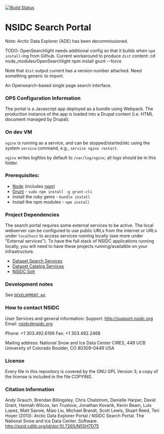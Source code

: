 [![Build Status](https://travis-ci.org/nsidc/search-interface.svg)](https://travis-ci.org/nsidc/search-interface)

# NSIDC Search Portal

Note: Arctic Data Explorer (ADE) has been decommissioned.

TODO:
OpenSearchlight needs additional config so that it builds when `npm install`-ing
from Github. 
Current workaround to produce `dist` content:
    cd node_modules/OpenSearchlight
    npm install
    grunt --force

Note that `dist` output current has a version number attached. Need something
generic to import.

An Opensearch-based single page search interface.

### OPS Configuration Information

The portal is a Javascript app deployed as a bundle using Webpack.
The production instance of the app is loaded into a Drupal context
(i.e. HTML document managed by Drupal).


### On dev VM

`nginx` is running as a service, and can be stopped/started/etc using the
system `service` command, e.g., `service nginx restart`.


`nginx` writes logfiles by default to `/var/log/nginx`; all logs should be in
this folder.

### Prerequisites:

* [Node](http://nodejs.org/) (includes [npm](https://www.npmjs.org/))
* [Grunt](http://gruntjs.org) - `sudo npm install -g grunt-cli`
* Install the ruby gems - `bundle install`
* Install the npm modules - `npm install`

### Project Dependencies

The search portal requires some external services to be active. The local
webserver can be configured to use public URLs from the internet or URLs under
`localhost` to access services running locally (see more under "External
services"). To have the full stack of NSIDC applications running locally, you
will need to have these projects running/availalble on your infrastructure.

* [Dataset Search Services](https://github.com/nsidc/dataset-search-services/)
* [Dataset Catalog Services](https://bitbucket.org/nsidc/dataset-catalog-services/)
* [NSIDC Solr](https://github.com/nsidc/search-solr)

### Development notes

See
[`DEVELOPMENT.md`](https://github.com/nsidc/search-interface/blob/master/DEVELOPMENT.md).

### How to contact NSIDC

User Services and general information:
Support: http://support.nsidc.org
Email: nsidc@nsidc.org

Phone: +1 303.492.6199
Fax: +1 303.492.2468

Mailing address:
National Snow and Ice Data Center
CIRES, 449 UCB
University of Colorado
Boulder, CO 80309-0449 USA

### License

Every file in this repository is covered by the GNU GPL Version 3; a copy of the
license is included in the file COPYING.

### Citation Information

Andy Grauch, Brendan Billingsley, Chris Chalstrom, Danielle Harper, David Grant,
Hannah Wilcox, Ian Truslove, Jonathan Kovarik, Kevin Beam, Luis Lopez, Matt
Savoie, Miao Liu, Michael Brandt, Scott Lewis, Stuart Reed, Teri Hoyer (2013):
Arctic Data Explorer Portal / NSIDC Search Portal. The National Snow and Ice
Data Center. Software. http://ezid.cdlib.org/id/doi:10.7265/N55H7D75
